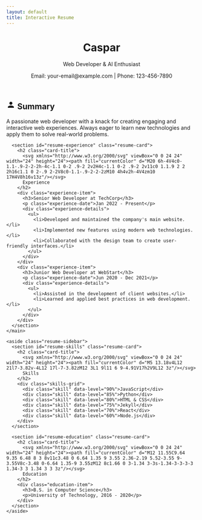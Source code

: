 ```yaml
---
layout: default
title: Interactive Resume
---
```


<div id="resume-container" class="resume-page">
  <header id="resume-header">
    <h1>Caspar</h1>
    <p class="resume-subtitle">Web Developer & AI Enthusiast</p>
    <div class="contact-info">
      <span>Email: your-email@example.com</span>
      <span>|</span>
      <span>Phone: 123-456-7890</span>
    </div>
  </header>

  <div class="resume-grid">
    <main class="resume-main-content">
      <section id="resume-summary" class="resume-card">
        <h2 class="card-title">
          <svg xmlns="http://www.w3.org/2000/svg" viewBox="0 0 24 24" width="24" height="24"><path fill="currentColor" d="M12 12c2.21 0 4-1.79 4-4s-1.79-4-4-4-4 1.79-4 4 1.79 4 4 4zm0 2c-2.67 0-8 1.34-8 4v2h16v-2c0-2.66-5.33-4-8-4z"/></svg>
          Summary
        </h2>
        <p>A passionate web developer with a knack for creating engaging and interactive web experiences. Always eager to learn new technologies and apply them to solve real-world problems.</p>
      </section>

      <section id="resume-experience" class="resume-card">
        <h2 class="card-title">
          <svg xmlns="http://www.w3.org/2000/svg" viewBox="0 0 24 24" width="24" height="24"><path fill="currentColor" d="M20 6h-4V4c0-1.1-.9-2-2-2h-4c-1.1 0-2 .9-2 2v2H4c-1.1 0-2 .9-2 2v11c0 1.1.9 2 2 2h16c1.1 0 2-.9 2-2V8c0-1.1-.9-2-2-2zM10 4h4v2h-4V4zm10 17H4V8h16v13z"/></svg>
          Experience
        </h2>
        <div class="experience-item">
          <h3>Senior Web Developer at TechCorp</h3>
          <p class="experience-date">Jan 2022 - Present</p>
          <div class="experience-details">
            <ul>
              <li>Developed and maintained the company's main website.</li>
              <li>Implemented new features using modern web technologies.</li>
              <li>Collaborated with the design team to create user-friendly interfaces.</li>
            </ul>
          </div>
        </div>
        <div class="experience-item">
          <h3>Junior Web Developer at WebStart</h3>
          <p class="experience-date">Jun 2020 - Dec 2021</p>
          <div class="experience-details">
            <ul>
              <li>Assisted in the development of client websites.</li>
              <li>Learned and applied best practices in web development.</li>
            </ul>
          </div>
        </div>
      </section>
    </main>

    <aside class="resume-sidebar">
      <section id="resume-skills" class="resume-card">
        <h2 class="card-title">
          <svg xmlns="http://www.w3.org/2000/svg" viewBox="0 0 24 24" width="24" height="24"><path fill="currentColor" d="M5 13.18v4L12 21l7-3.82v-4L12 17l-7-3.82zM12 3L1 9l11 6 9-4.91V17h2V9L12 3z"/></svg>
          Skills
        </h2>
        <div class="skills-grid">
          <div class="skill" data-level="90%">JavaScript</div>
          <div class="skill" data-level="85%">Python</div>
          <div class="skill" data-level="80%">HTML & CSS</div>
          <div class="skill" data-level="75%">Jekyll</div>
          <div class="skill" data-level="70%">React</div>
          <div class="skill" data-level="60%">Node.js</div>
        </div>
      </section>

      <section id="resume-education" class="resume-card">
        <h2 class="card-title">
          <svg xmlns="http://www.w3.org/2000/svg" viewBox="0 0 24 24" width="24" height="24"><path fill="currentColor" d="M12 11.55C9.64 9.35 6.48 8 3 8v11c3.48 0 6.64 1.35 9 3.55 2.36-2.19 5.52-3.55 9-3.55V8c-3.48 0-6.64 1.35-9 3.55zM12 8c1.66 0 3-1.34 3-3s-1.34-3-3-3-3 1.34-3 3 1.34 3 3 3z"/></svg>
          Education
        </h2>
        <div class="education-item">
          <h3>B.S. in Computer Science</h3>
          <p>University of Technology, 2016 - 2020</p>
        </div>
      </section>
    </aside>
  </div>
</div>
